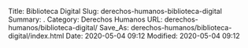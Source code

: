 Title: Biblioteca Digital
Slug: derechos-humanos-biblioteca-digital
Summary: .
Category: Derechos Humanos
URL: derechos-humanos/biblioteca-digital/
Save_As: derechos-humanos/biblioteca-digital/index.html
Date: 2020-05-04 09:12
Modified: 2020-05-04 09:12


 



